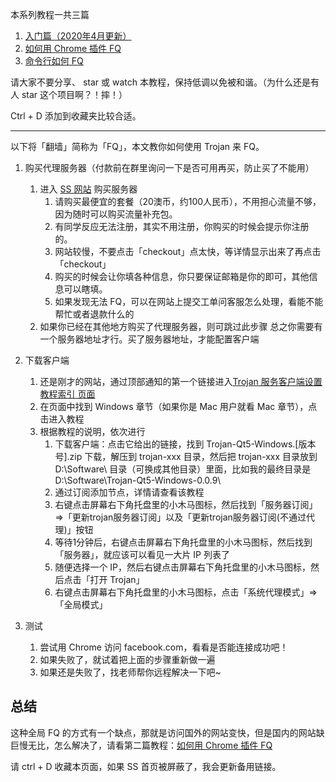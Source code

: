 本系列教程一共三篇

1. [入门篇（2020年4月更新）](https://github.com/sun-shadow/Surf_the_Internet/blob/master/%E5%85%A5%E9%97%A8%E7%AF%87.md)
2. [如何用 Chrome 插件 FQ](https://github.com/sun-shadow/Surf_the_Internet/blob/master/%E6%8F%92%E4%BB%B6%E7%AF%87.md)
3. [命令行如何 FQ](https://github.com/sun-shadow/Surf_the_Internet/blob/master/%E5%91%BD%E4%BB%A4%E8%A1%8C%E7%AF%87.md)

请大家不要分享、 star 或 watch 本教程，保持低调以免被和谐。（为什么还是有人 star 这个项目啊？！摔！）

Ctrl + D 添加到收藏夹比较合适。





---


以下将「翻墙」简称为「FQ」，本文教你如何使用 Trojan 来 FQ。

1. 购买代理服务器（付款前在群里询问一下是否可用再买，防止买了不能用）
    1. 进入 [SS 网站](https://portal.shadowsocks.nl/aff.php?aff=473) 购买服务器
        1. 请购买最便宜的套餐（20澳币，约100人民币），不用担心流量不够，因为随时可以购买流量补充包。
        2. 有同学反应无法注册，其实不用注册，你购买的时候会提示你注册的。
        3. 网站较慢，不要点击「checkout」点太快，等详情显示出来了再点击「checkout」
        4. 购买的时候会让你填各种信息，你只要保证邮箱是你的即可，其他信息可以瞎填。
        5. 如果发现无法 FQ，可以在网站上提交工单问客服怎么处理，看能不能帮忙或者退款什么的
    2. 如果你已经在其他地方购买了代理服务器，则可跳过此步骤
    总之你需要有一个服务器地址才行。买了服务器地址，才能配置客户端

2. 下载客户端
    1. 还是刚才的网站，通过顶部通知的第一个链接进入[Trojan 服务客户端设置教程索引
页面](https://portal.shadowsocks.nl/knowledgebase/151/)
    2. 在页面中找到 Windows 章节（如果你是 Mac 用户就看 Mac 章节），点击进入教程
    3. 根据教程的说明，依次进行
        1. 下载客户端：点击它给出的链接，找到 Trojan-Qt5-Windows.[版本号].zip 下载，解压到 trojan-xxx 目录，然后把 trojan-xxx 目录放到 D:\Software\ 目录（可换成其他目录）里面，比如我的最终目录是 D:\Software\Trojan-Qt5-Windows-0.0.9\
        2. 通过订阅添加节点，详情请查看该教程
        3. 右键点击屏幕右下角托盘里的小木马图标，然后找到「服务器订阅」 =>「更新trojan服务器订阅」以及「更新trojan服务器订阅(不通过代理)」按钮
        4. 等待1分钟后，右键点击屏幕右下角托盘里的小木马图标，然后找到「服务器」，就应该可以看见一大片 IP 列表了
        5. 随便选择一个 IP，然后右键点击屏幕右下角托盘里的小木马图标，然后点击「打开 Trojan」
        6. 右键点击屏幕右下角托盘里的小木马图标，点击「系统代理模式」=>「全局模式」

3. 测试
    1. 尝试用 Chrome 访问 facebook.com，看看是否能连接成功吧！
    2. 如果失败了，就试着把上面的步骤重新做一遍
    3. 如果还是失败了，找老师帮你远程解决一下吧~
    
## 总结

这种全局 FQ 的方式有一个缺点，那就是访问国外的网站变快，但是国内的网站缺巨慢无比，怎么解决了，请看第二篇教程：[如何用 Chrome 插件 FQ](https://github.com/sun-shadow/Surf_the_Internet/blob/master/%E6%8F%92%E4%BB%B6%E7%AF%87.md)

请 ctrl + D 收藏本页面，如果 SS 首页被屏蔽了，我会更新备用链接。
